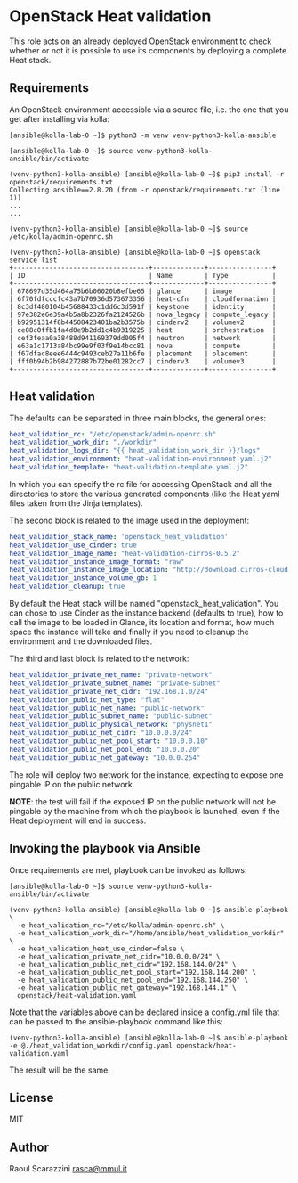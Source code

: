 OpenStack Heat validation
==================

This role acts on an already deployed OpenStack environment to check whether or not it is possible to use its components by deploying a complete Heat stack.

Requirements
------------

An OpenStack environment accessible via a source file, i.e. the one that you get after installing via kolla:

```
[ansible@kolla-lab-0 ~]$ python3 -m venv venv-python3-kolla-ansible

[ansible@kolla-lab-0 ~]$ source venv-python3-kolla-ansible/bin/activate

(venv-python3-kolla-ansible) [ansible@kolla-lab-0 ~]$ pip3 install -r openstack/requirements.txt
Collecting ansible==2.8.20 (from -r openstack/requirements.txt (line 1))
...
...

(venv-python3-kolla-ansible) [ansible@kolla-lab-0 ~]$ source /etc/kolla/admin-openrc.sh

(venv-python3-kolla-ansible) [ansible@kolla-lab-0 ~]$ openstack service list
+----------------------------------+-------------+----------------+
| ID                               | Name        | Type           |
+----------------------------------+-------------+----------------+
| 678697d35d464a75b6b06020b8efbe65 | glance      | image          |
| 6f70fdfcccfc43a7b70936d573673356 | heat-cfn    | cloudformation |
| 8c3df480104b45688433c1dd6c3d591f | keystone    | identity       |
| 97e382e6e39a4b5a8b2326fa2124526b | nova_legacy | compute_legacy |
| b92951314f8b44508423401ba2b3575b | cinderv2    | volumev2       |
| ce08c0ffb1fa4d0e9b2dd1c4b9319225 | heat        | orchestration  |
| cef3feaa0a38488d941169379dd005f4 | neutron     | network        |
| e63a1c1713a84bc99e9f03f9e14bcc81 | nova        | compute        |
| f67dfac8eee6444c9493ceb27a11b6fe | placement   | placement      |
| fff0b94b2b984272887b72be01282cc7 | cinderv3    | volumev3       |
+----------------------------------+-------------+----------------+
```

## Heat validation

The defaults can be separated in three main blocks, the general ones:

```yaml
heat_validation_rc: "/etc/openstack/admin-openrc.sh"
heat_validation_work_dir: "./workdir"
heat_validation_logs_dir: "{{ heat_validation_work_dir }}/logs"
heat_validation_environment: "heat-validation-environment.yaml.j2"
heat_validation_template: "heat-validation-template.yaml.j2"
```

In which you can specify the rc file for accessing OpenStack and all the directories to store the various generated components (like the Heat yaml files taken from the Jinja templates).

The second block is related to the image used in the deployment:

```yaml
heat_validation_stack_name: 'openstack_heat_validation'
heat_validation_use_cinder: true
heat_validation_image_name: "heat-validation-cirros-0.5.2"
heat_validation_instance_image_format: "raw"
heat_validation_instance_image_location: "http://download.cirros-cloud.net/0.5.2/cirros-0.5.2-x86_64-disk.img"
heat_validation_instance_volume_gb: 1
heat_validation_cleanup: true
```

By default the Heat stack will be named "openstack_heat_validation". You can chose to use Cinder as the instance backend (defaults to true), how to call the image to be loaded in Glance, its location and format, how much space the instance will take and finally if you need to cleanup the environment and the downloaded files.

The third and last block is related to the network:

```yaml
heat_validation_private_net_name: "private-network"
heat_validation_private_subnet_name: "private-subnet"
heat_validation_private_net_cidr: "192.168.1.0/24"
heat_validation_public_net_type: "flat"
heat_validation_public_net_name: "public-network"
heat_validation_public_subnet_name: "public-subnet"
heat_validation_public_physical_network: "physnet1"
heat_validation_public_net_cidr: "10.0.0.0/24"
heat_validation_public_net_pool_start: "10.0.0.10"
heat_validation_public_net_pool_end: "10.0.0.20"
heat_validation_public_net_gateway: "10.0.0.254"
```

The role will deploy two network for the instance, expecting to expose one pingable IP on the public network.

**NOTE**: the test will fail if the exposed IP on the public network will not be pingable by the machine from which the playbook is launched, even if the Heat deployment will end in success.

Invoking the playbook via Ansible
--------------------------------------------------

Once requirements are met, playbook can be invoked as follows:

    [ansible@kolla-lab-0 ~]$ source venv-python3-kolla-ansible/bin/activate
    
    (venv-python3-kolla-ansible) [ansible@kolla-lab-0 ~]$ ansible-playbook \
      -e heat_validation_rc="/etc/kolla/admin-openrc.sh" \
      -e heat_validation_work_dir="/home/ansible/heat_validation_workdir" \
      -e heat_validation_heat_use_cinder=false \
      -e heat_validation_private_net_cidr="10.0.0.0/24" \
      -e heat_validation_public_net_cidr="192.168.144.0/24" \
      -e heat_validation_public_net_pool_start="192.168.144.200" \
      -e heat_validation_public_net_pool_end="192.168.144.250" \
      -e heat_validation_public_net_gateway="192.168.144.1" \
      openstack/heat-validation.yaml

Note that the variables above can be declared inside a config.yml file that can
be passed to the ansible-playbook command like this:

    (venv-python3-kolla-ansible) [ansible@kolla-lab-0 ~]$ ansible-playbook -e @./heat_validation_workdir/config.yaml openstack/heat-validation.yaml

The result will be the same.

License
-------

MIT

Author
------------------

Raoul Scarazzini <rasca@mmul.it>
